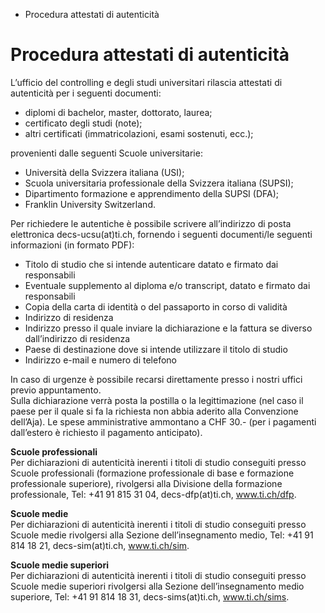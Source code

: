  * Procedura attestati di autenticità

#  Procedura attestati di autenticità

L’ufficio del controlling e degli studi universitari rilascia attestati di
autenticità per i seguenti documenti:

  * diplomi di bachelor, master, dottorato, laurea;
  * certificato degli studi (note);
  * altri certificati (immatricolazioni, esami sostenuti, ecc.);

  
provenienti dalle seguenti Scuole universitarie:

  * Università della Svizzera italiana (USI);
  * Scuola universitaria professionale della Svizzera italiana (SUPSI);
  * Dipartimento formazione e apprendimento della SUPSI (DFA);
  * Franklin University Switzerland.

Per richiedere le autentiche è possibile scrivere all’indirizzo di posta
elettronica decs-ucsu(at)ti.ch, fornendo i seguenti documenti/le seguenti
informazioni (in formato PDF):

  * Titolo di studio che si intende autenticare datato e firmato dai responsabili
  * Eventuale supplemento al diploma e/o transcript, datato e firmato dai responsabili
  * Copia della carta di identità o del passaporto in corso di validità
  * Indirizzo di residenza
  * Indirizzo presso il quale inviare la dichiarazione e la fattura se diverso dall’indirizzo di residenza
  * Paese di destinazione dove si intende utilizzare il titolo di studio
  * Indirizzo e-mail e numero di telefono

In caso di urgenze è possibile recarsi direttamente presso i nostri uffici
previo appuntamento.  
Sulla dichiarazione verrà posta la postilla o la legittimazione (nel caso il
paese per il quale si fa la richiesta non abbia aderito alla Convenzione
dell’Aja). Le spese amministrative ammontano a CHF 30.- (per i pagamenti
dall’estero è richiesto il pagamento anticipato).

**Scuole professionali**  
Per dichiarazioni di autenticità inerenti i titoli di studio conseguiti presso
Scuole professionali (formazione professionale di base e formazione
professionale superiore), rivolgersi alla Divisione della formazione
professionale, Tel: +41 91 815 31 04, decs-dfp(at)ti.ch, www.ti.ch/dfp.

**Scuole medie**  
Per dichiarazioni di autenticità inerenti i titoli di studio conseguiti presso
Scuole medie rivolgersi alla Sezione dell’insegnamento medio, Tel: +41 91 814
18 21, decs-sim(at)ti.ch, www.ti.ch/sim.

**Scuole medie superiori**  
Per dichiarazioni di autenticità inerenti i titoli di studio conseguiti presso
Scuole medie superiori rivolgersi alla Sezione dell’insegnamento medio
superiore, Tel: +41 91 814 18 31, decs-sims(at)ti.ch, www.ti.ch/sims.

